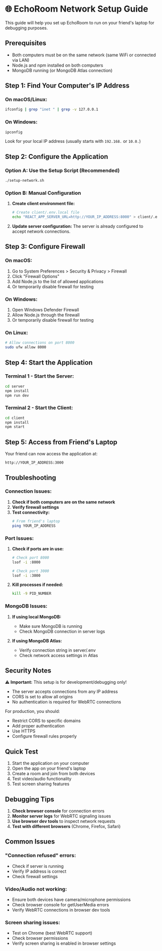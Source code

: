 # 🌐 EchoRoom Network Setup Guide

This guide will help you set up EchoRoom to run on your friend's laptop for debugging purposes.

## Prerequisites

- Both computers must be on the same network (same WiFi or connected via LAN)
- Node.js and npm installed on both computers
- MongoDB running (or MongoDB Atlas connection)

## Step 1: Find Your Computer's IP Address

### On macOS/Linux:
```bash
ifconfig | grep "inet " | grep -v 127.0.0.1
```

### On Windows:
```cmd
ipconfig
```

Look for your local IP address (usually starts with `192.168.` or `10.0.`)

## Step 2: Configure the Application

### Option A: Use the Setup Script (Recommended)
```bash
./setup-network.sh
```

### Option B: Manual Configuration

1. **Create client environment file:**
   ```bash
   # Create client/.env.local file
   echo "REACT_APP_SERVER_URL=http://YOUR_IP_ADDRESS:8000" > client/.env.local
   ```

2. **Update server configuration:**
   The server is already configured to accept network connections.

## Step 3: Configure Firewall

### On macOS:
1. Go to System Preferences > Security & Privacy > Firewall
2. Click "Firewall Options"
3. Add Node.js to the list of allowed applications
4. Or temporarily disable firewall for testing

### On Windows:
1. Open Windows Defender Firewall
2. Allow Node.js through the firewall
3. Or temporarily disable firewall for testing

### On Linux:
```bash
# Allow connections on port 8000
sudo ufw allow 8000
```

## Step 4: Start the Application

### Terminal 1 - Start the Server:
```bash
cd server
npm install
npm run dev
```

### Terminal 2 - Start the Client:
```bash
cd client
npm install
npm start
```

## Step 5: Access from Friend's Laptop

Your friend can now access the application at:
```
http://YOUR_IP_ADDRESS:3000
```

## Troubleshooting

### Connection Issues:
1. **Check if both computers are on the same network**
2. **Verify firewall settings**
3. **Test connectivity:**
   ```bash
   # From friend's laptop
   ping YOUR_IP_ADDRESS
   ```

### Port Issues:
1. **Check if ports are in use:**
   ```bash
   # Check port 8000
   lsof -i :8000
   
   # Check port 3000
   lsof -i :3000
   ```

2. **Kill processes if needed:**
   ```bash
   kill -9 PID_NUMBER
   ```

### MongoDB Issues:
1. **If using local MongoDB:**
   - Make sure MongoDB is running
   - Check MongoDB connection in server logs

2. **If using MongoDB Atlas:**
   - Verify connection string in server/.env
   - Check network access settings in Atlas

## Security Notes

⚠️ **Important:** This setup is for development/debugging only!

- The server accepts connections from any IP address
- CORS is set to allow all origins
- No authentication is required for WebRTC connections

For production, you should:
- Restrict CORS to specific domains
- Add proper authentication
- Use HTTPS
- Configure firewall rules properly

## Quick Test

1. Start the application on your computer
2. Open the app on your friend's laptop
3. Create a room and join from both devices
4. Test video/audio functionality
5. Test screen sharing features

## Debugging Tips

1. **Check browser console** for connection errors
2. **Monitor server logs** for WebRTC signaling issues
3. **Use browser dev tools** to inspect network requests
4. **Test with different browsers** (Chrome, Firefox, Safari)

## Common Issues

### "Connection refused" errors:
- Check if server is running
- Verify IP address is correct
- Check firewall settings

### Video/Audio not working:
- Ensure both devices have camera/microphone permissions
- Check browser console for getUserMedia errors
- Verify WebRTC connections in browser dev tools

### Screen sharing issues:
- Test on Chrome (best WebRTC support)
- Check browser permissions
- Verify screen sharing is enabled in browser settings 